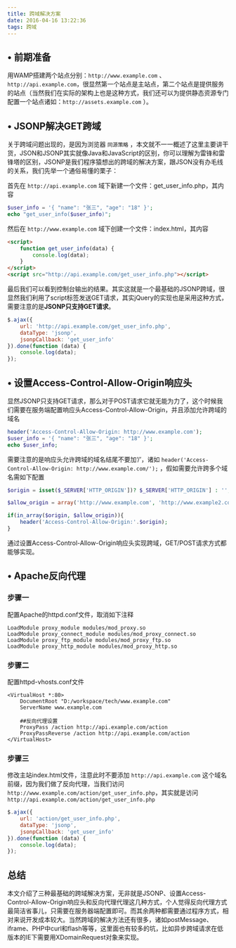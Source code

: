 ```yaml
---
title: 跨域解决方案
date: 2016-04-16 13:22:36
tags: 跨域
---
```


## • 前期准备

用WAMP搭建两个站点分别：`http://www.example.com` 、 `http://api.example.com`，很显然第一个站点是主站点，第二个站点是提供服务的站点（当然我们在实际的架构上也是这种方式，我们还可以为提供静态资源专门配置一个站点诸如：`http://assets.example.com` ）。

## • JSONP解决GET跨域

关于跨域问题出现的，是因为浏览器 `同源策略` ，本文就不一一概述了这里主要讲干货，JSON和JSONP其实就像Java和JavaScript的区别，你可以理解为雷锋和雷锋塔的区别，JSONP是我们程序猿想出的跨域的解决方案，跟JSON没有办毛线的关系，我们先举一个通俗易懂的栗子：

首先在 `http://api.example.com` 域下新建一个文件：get_user_info.php，其内容

```php
$user_info = '{ "name": "张三", "age": "18" }';
echo "get_user_info($user_info)";
```

<!--more-->

然后在 `http://www.example.com` 域下创建一个文件：index.html，其内容

```html
<script>
    function get_user_info(data) {
        console.log(data);
    }
</script>
<script src="http://api.example.com/get_user_info.php"></script>
```

最后我们可以看到控制台输出的结果。其实这就是一个最基础的JSONP跨域，很显然我们利用了script标签发送GET请求，其实jQuery的实现也是采用这种方式，需要注意的是**JSONP只支持GET请求**。

```javascript
$.ajax({
    url: 'http://api.example.com/get_user_info.php',
    dataType: 'jsonp',
    jsonpCallback: 'get_user_info'
}).done(function (data) {
    console.log(data);
});
```

## • 设置Access-Control-Allow-Origin响应头

显然JSONP只支持GET请求，那么对于POST请求它就无能为力了，这个时候我们需要在服务端配置响应头Access-Control-Allow-Origin，并且添加允许跨域的域名

```php
header('Access-Control-Allow-Origin: http://www.example.com');
$user_info = '{ "name": "张三", "age": "18" }';
echo $user_info;
```

需要注意的是响应头允许跨域的域名结尾不要加‘/’，诸如 `header('Access-Control-Allow-Origin: http://www.example.com/');` ，假如需要允许跨多个域名需如下配置

```php
$origin = isset($_SERVER['HTTP_ORIGIN'])? $_SERVER['HTTP_ORIGIN'] : '';  

$allow_origin = array('http://www.example.com', 'http://www.example2.com'); 

if(in_array($origin, $allow_origin)){  
    header('Access-Control-Allow-Origin:'.$origin);       
} 
```

通过设置Access-Control-Allow-Origin响应头实现跨域，GET/POST请求方式都能够实现。

## • Apache反向代理

### 步骤一

配置Apache的httpd.conf文件，取消如下注释

```
LoadModule proxy_module modules/mod_proxy.so
LoadModule proxy_connect_module modules/mod_proxy_connect.so
LoadModule proxy_ftp_module modules/mod_proxy_ftp.so
LoadModule proxy_http_module modules/mod_proxy_http.so
```

### 步骤二

配置httpd-vhosts.conf文件

```
<VirtualHost *:80>
    DocumentRoot "D:/workspace/tech/www.example.com"
    ServerName www.example.com
        
    ##反向代理设置
    ProxyPass /action http://api.example.com/action
    ProxyPassReverse /action http://api.example.com/action
</VirtualHost>
```

### 步骤三

修改主站index.html文件，注意此时不要添加 `http://api.example.com` 这个域名前缀，因为我们做了反向代理，当我们访问 `http://www.example.com/action/get_user_info.php`，其实就是访问 `http://api.example.com/action/get_user_info.php`

```javascript
$.ajax({
    url: 'action/get_user_info.php',
    dataType: 'jsonp',
    jsonpCallback: 'get_user_info'
}).done(function (data) {
    console.log(data);
});
```

## 总结

本文介绍了三种最基础的跨域解决方案，无非就是JSONP、设置Access-Control-Allow-Origin响应头和反向代理代理这几种方式，个人觉得反向代理方式最简洁省事儿，只需要在服务器端配置即可。而其余两种都需要通过程序方式，相对来说开发成本较大。当然跨域的解决方法还有很多，诸如postMessage、iframe、PHP中curl和flash等等，这里面也有较多的坑，比如异步跨域请求在低版本的IE下需要用XDomainRequest对象来实现。